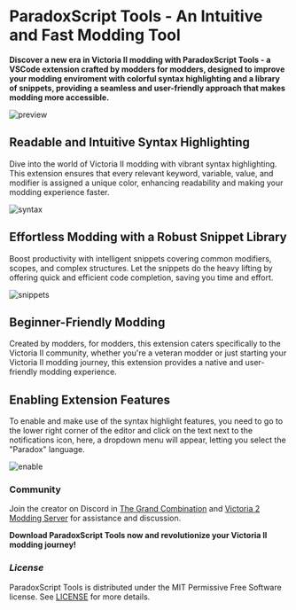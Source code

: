 # **ParadoxScript Tools - An Intuitive and Fast Modding Tool** #

**Discover a new era in Victoria II modding with ParadoxScript Tools - a VSCode extension crafted by modders for modders, designed to improve your modding enviroment with colorful syntax highlighting and a library of snippets, providing a seamless and user-friendly approach that makes modding more accessible.**

![preview](https://github.com/ColdSlav/paradoxscript-tools/assets/78610822/d59010ac-ce48-453b-9f78-62046db492fb)

## Readable and Intuitive Syntax Highlighting ##

Dive into the world of Victoria II modding with vibrant syntax highlighting. This extension ensures that every relevant keyword, variable, value, and modifier is assigned a unique color, enhancing readability and making your modding experience faster.

![syntax](https://github.com/ColdSlav/paradoxscript-tools/assets/78610822/9c87ab89-eb6d-40ae-b648-0a2f71c573d3)

## Effortless Modding with a Robust Snippet Library ##

Boost productivity with intelligent snippets covering common modifiers, scopes, and complex structures. Let the snippets do the heavy lifting by offering quick and efficient code completion, saving you time and effort.

![snippets](https://github.com/ColdSlav/paradoxscript-tools/assets/78610822/5686c29f-f7fd-49f8-9e83-99461a87b01f)

## Beginner-Friendly Modding ##

Created by modders, for modders, this extension caters specifically to the Victoria II community, whether you're a veteran modder or just starting your Victoria II modding journey, this extension provides a native and user-friendly modding experience.

## Enabling Extension Features ##

To enable and make use of the syntax highlight features, you need to go to the lower right corner of the editor and click on the text next to the notifications icon, here, a dropdown menu will appear, letting you select the "Paradox" language.

![enable](https://github.com/ColdSlav/paradoxscript-tools/assets/78610822/911e89f6-0804-4ffb-ab7c-fcc16f9539f0)

### **Community** ###

Join the creator on Discord in [The Grand Combination](https://discord.gg/the-grand-combination-689466155978588176) and [Victoria 2 Modding Server](https://discord.gg/EbY7qaA) for assistance and discussion.

**Download ParadoxScript Tools now and revolutionize your Victoria II modding journey!**

### *License* ###

ParadoxScript Tools is distributed under the MIT Permissive Free Software license. See [LICENSE](LICENSE.txt) for more details.
